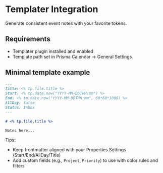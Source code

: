 # Templater Integration

Generate consistent event notes with your favorite tokens.

## Requirements

- Templater plugin installed and enabled
- Template path set in Prisma Calendar → General Settings

## Minimal template example

```md
---
Title: <% tp.file.title %>
Start: <% tp.date.now("YYYY-MM-DDTHH:mm") %>
End: <% tp.date.now("YYYY-MM-DDTHH:mm", 60*60*1000) %>
AllDay: false
Status: Inbox
---

# <% tp.file.title %>

Notes here...
```

Tips:
- Keep frontmatter aligned with your Properties Settings (Start/End/AllDay/Title)
- Add custom fields (e.g., `Project`, `Priority`) to use with color rules and filters
